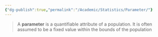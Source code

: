 ```yaml
---
{"dg-publish":true,"permalink":"/Academic/Statistics/Parameter/"}
---
```


>A **parameter** is a quantifiable attribute of a population. It is often assumed to be a fixed value within the bounds of the population


